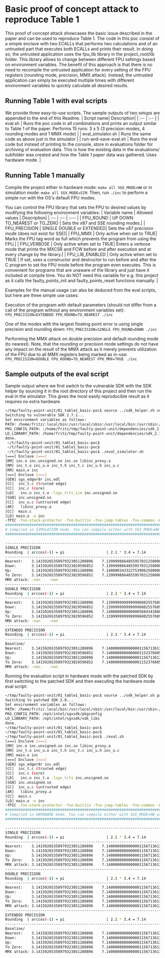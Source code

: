 # Basic proof of concept attack to reproduce Table 1

This proof of concept attack showcases the basic issue described in the paper and can be used to reproduce Table 1. The code in this poc consist of a simple enclave with two ECALLs that performs two calculations and of an untrusted part that executes both ECALLs and prints their result. In doing so, the untrusted application uses the fpu_lib library in the project_root/lib folder. This library allows to change between different FPU settings based on environment variables. The benefit of this approach is that there is no need to recompile the untrusted application for every setting of the FPU registers (rounding mode, precision, MMX attack). Instead, the untrusted application can simply be executed multiple times with different environment variables to quickly calculate all desired results.

## Running Table 1 with eval scripts
We provide three easy-to-use scripts. The sample outputs of two setups are appended to the end of this Readme.
| Script name| Description|
| :-- | :-- |
| eval.sh | Runs the poc code in all combinations and prints an output similar to Table 1 of the paper. Performs 15 runs: 3 x 5 (3 precision modes, 4 rounding modes and 1 MMX mode) |
| eval_simulator.sh | Runs the same code as above just in the simulator |
| run-and-save-eval.sh | Runs the eval code but instead of printing to the console, store in evaluations folder for archiving of evaluation data. This is how the existing data in the evaluations/ subfolder was created and how the Table 1 paper data was gathered. Uses hardware mode. |

## Running Table 1 manually
Compile the project either in hardware mode: `make all SGX_MODE=HW` or in simulation mode: `make all SGX_MODE=SIM`. Then, run `./inc` to perform a simple run with the OS's default FPU modes.

You can control the FPU library that sets the FPU to desired values by modifying the following environment variables:
| Variable name | Allowed values | Description|
| :-- | :-- | :--- |
| FPU_ROUND | UP DOWN TO_NEAREST or TO_ZERO | Sets the x87 and SSE rounding modes.|
| FPU_PRECISION | SINGLE DOUBLE or EXTENDED| Sets the x87 precision mode (does not exist for SSE)|
| FPU_MMX | Only active when set to TRUE| Marks the FPU tag word as full which prevents the program from using the FPU.|
| FPU_VERBOSE | Only active when set to TRUE| Enters a verbose mode that prints the MXCSR and FCW before and after execution and at every change by the library.|
| FPU_LIB_ENABLED | Only active when set to TRUE | If set, uses a constructor and destructor to run before and after the C program to set the FPU mode before the program even executes. This is convenient for programs that are unaware of the library and just have it included at compile time. You do NOT need this variable for e.g. this project as it calls the faulty_points_init and faulty_points_reset functions manually. |

Examples for the manual usage can also be deduced from the eval scripts, but here are three simple use cases:

Execution of the program with default parameters (should not differ from a call of the program without any environment variables set): `FPU_PRECISION=EXTENDED FPU_ROUND=TO_NEAREST ./inc`<br>

One of the modes with the largest floating point error is using single precision and rounding down: `FPU_PRECISION=SINGLE FPU_ROUND=DOWN ./inc`

Performing the MMX attack on double precision and default rounding mode (to nearest). Note, that the rounding or precision mode settings do not have any impact on the result of the MMX attack as it merely prevents utilization of the FPU due to all MMX registers being marked as in-use: `FPU_PRECISION=DOUBLE FPU_ROUND=TO_NEAREST FPU_MMX=TRUE ./inc`

## Sample outputs of the eval script
Sample output where we first switch to the vulnerable SDK with the SDK helper by sourcing it in the root directory of this project and then run the eval in the simulator. This gives the most easily reproducible result as it requires no extra hardware.
```bash
~/tmp/faulty-point-unit/01_table1_basic-poc$ source ../sdk_helper.sh vulnerable
Switching to vulnerable SDK 2.7.1...
Set environment variables as follows:
PATH: /home/fritz/.local/bin:/usr/local/sbin:/usr/local/bin:/usr/sbin:/usr/bin:/sbin:/bin:/usr/games:/usr/local/games:/snap/bin:.::/home/fritz/tmp/faulty-point-unit/dependencies/sdk_2.7.1._installation/sgxsdk/bin:/home/fritz/tmp/faulty-point-unit/dependencies/sdk_2.7.1._installation/sgxsdk/bin/x64
PKG_CONFIG_PATH: :/home/fritz/tmp/faulty-point-unit/dependencies/sdk_2.7.1._installation/sgxsdk/pkgconfig
LD_LIBRARY_PATH: /home/fritz/tmp/faulty-point-unit/dependencies/sdk_2.7.1._installation/sgxsdk/sdk_libs
done.
 ~/t/faulty-point-unit/01_table1_basic-poc$
 ~/t/faulty-point-unit/01_table1_basic-poc$
 ~/t/faulty-point-unit/01_table1_basic-poc$ ./eval_simulator.sh
[===] Enclave [===]
[RM] inc.o inc.unsigned.so inc.so libinc_proxy.a
[RM] inc_t.o inc_u.o inc_t.h inc_t.c inc_u.h inc_u.c
[RM] main.o inc
[===] Enclave [===]
[GEN] sgx_edger8r inc.edl
[CC]  inc_t.c (trusted edge)
[CC]  inc.c (core)
[LD]   inc.o inc_t.o -lsgx_trts_sim inc.unsigned.so
[SGN] inc.unsigned.so
[CC]  inc_u.c (untrusted edge)
[AR]   libinc_proxy.a
[CC]  main.c
[LD] main.o -o inc
-fPIC -fno-stack-protector -fno-builtin -fno-jump-tables -fno-common -Wno-attributes -g -D_GNU_SOURCE 
###########################################################################################
# Compiled in SIMULATION mode. You can compile either with SGX_MODE=HW or SGX_MODE=SIM #
###########################################################################################

---------------------------------------------------------------------------
SINGLE PRECISION
Rounding  | arccos(-1) = pi                   | 2.1 * 3.4 = 7.14
---------------------------------------------------------------------------
Nearest:    3.14159265358979323851280896 	7.13999986648559570312500000 
Down:       3.14159265358979323829596852 	7.13999986648559570312500000 
Up:         3.14159265358979323851280896 	7.14000034332275390625000000 
To Zero:    3.14159265358979323829596852 	7.13999986648559570312500000 
MMX attack: -nan 	-nan 
---------------------------------------------------------------------------
DOUBLE PRECISION
Rounding  | arccos(-1) = pi                   | 2.1 * 3.4 = 7.14
---------------------------------------------------------------------------
Nearest:    3.14159265358979323851280896 	7.13999999999999968025576891 
Down:       3.14159265358979323829596852 	7.13999999999999968025576891 
Up:         3.14159265358979323851280896 	7.14000000000000056843418861 
To Zero:    3.14159265358979323829596852 	7.13999999999999968025576891 
MMX attack: -nan 	-nan 
---------------------------------------------------------------------------
EXTENDED PRECISION
Rounding  | arccos(-1) = pi                   | 2.1 * 3.4 = 7.14
---------------------------------------------------------------------------
Baseline/
Nearest:    3.14159265358979323851280896 	7.14000000000000011567136138 
Down:       3.14159265358979323829596852 	7.14000000000000011523768051 
Up:         3.14159265358979323851280896 	7.14000000000000011567136138 
To Zero:    3.14159265358979323829596852 	7.14000000000000011523768051 
MMX attack: -nan 	-nan 


```

Running the evaluation script in hardware mode with the patched SDK by first switching to the patched SDK and then executing the hardware mode eval script:
```bash
~/tmp/faulty-point-unit/01_table1_basic-poc$ source ../sdk_helper.sh patched
Switching to patched SDK 2.8...
Set environment variables as follows:
PATH: /home/fritz/.local/bin:/usr/local/sbin:/usr/local/bin:/usr/sbin:/usr/bin:/sbin:/bin:/usr/games:/usr/local/games:/snap/bin:.:/opt/intel/sgxsdk/bin:/opt/intel/sgxsdk/bin/x64
PKG_CONFIG_PATH: /opt/intel/sgxsdk/pkgconfig
LD_LIBRARY_PATH: /opt/intel/sgxsdk/sdk_libs
done.
~/tmp/faulty-point-unit/01_table1_basic-poc$
~/tmp/faulty-point-unit/01_table1_basic-poc$
~/tmp/faulty-point-unit/01_table1_basic-poc$ ./eval.sh 
[===] Enclave [===]
[RM] inc.o inc.unsigned.so inc.so libinc_proxy.a
[RM] inc_t.o inc_u.o inc_t.h inc_t.c inc_u.h inc_u.c
[RM] main.o inc
[===] Enclave [===]
[GEN] sgx_edger8r inc.edl
[CC]  inc_t.c (trusted edge)
[CC]  inc.c (core)
[LD]   inc.o inc_t.o -lsgx_trts inc.unsigned.so
[SGN] inc.unsigned.so
[CC]  inc_u.c (untrusted edge)
[AR]   libinc_proxy.a
[CC]  main.c
[LD] main.o -o inc
-fPIC -fno-stack-protector -fno-builtin -fno-jump-tables -fno-common -Wno-attributes -g -D_GNU_SOURCE 
###########################################################################################
# Compiled in HARDWARE mode. You can compile either with SGX_MODE=HW or SGX_MODE=SIM #
###########################################################################################

---------------------------------------------------------------------------
SINGLE PRECISION
Rounding  | arccos(-1) = pi                   | 2.1 * 3.4 = 7.14
---------------------------------------------------------------------------
Nearest:    3.14159265358979323851280896 	7.14000000000000011567136138 
Down:       3.14159265358979323851280896 	7.14000000000000011567136138 
Up:         3.14159265358979323851280896 	7.14000000000000011567136138 
To Zero:    3.14159265358979323851280896 	7.14000000000000011567136138 
MMX attack: 3.14159265358979323851280896 	7.14000000000000011567136138 
---------------------------------------------------------------------------
DOUBLE PRECISION
Rounding  | arccos(-1) = pi                   | 2.1 * 3.4 = 7.14
---------------------------------------------------------------------------
Nearest:    3.14159265358979323851280896 	7.14000000000000011567136138 
Down:       3.14159265358979323851280896 	7.14000000000000011567136138 
Up:         3.14159265358979323851280896 	7.14000000000000011567136138 
To Zero:    3.14159265358979323851280896 	7.14000000000000011567136138 
MMX attack: 3.14159265358979323851280896 	7.14000000000000011567136138 
---------------------------------------------------------------------------
EXTENDED PRECISION
Rounding  | arccos(-1) = pi                   | 2.1 * 3.4 = 7.14
---------------------------------------------------------------------------
Baseline/
Nearest:    3.14159265358979323851280896 	7.14000000000000011567136138 
Down:       3.14159265358979323851280896 	7.14000000000000011567136138 
Up:         3.14159265358979323851280896 	7.14000000000000011567136138 
To Zero:    3.14159265358979323851280896 	7.14000000000000011567136138 
MMX attack: 3.14159265358979323851280896 	7.14000000000000011567136138
```